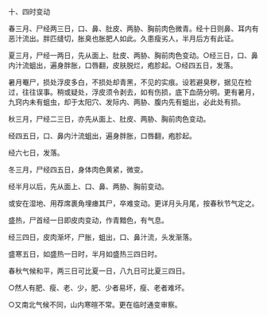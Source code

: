 十、四时变动

春三月、尸经两三日，口、鼻、肚皮、两胁、胸前肉色微青。经十日则鼻、耳内有恶汁流出。胖匹缝切，胀臭也胀肥人如此。久患瘦劣人，半月后方有此证。 

夏三月，尸经一两日，先从面上、肚皮、两胁、胸前肉色变动。○经三日，口、鼻内汁流蛆出，遍身胖胀，口唇翻，皮肤脱烂，疱胗起。○经四五日，发落。

暑月罨尸，损处浮皮多白，不损处却青黑，不见的实痕。设若避臭秽，据见在检过，往往误事。稍或疑处，浮皮须令剥去，如有伤损，底下血荫分明。更有暑月，九窍内未有蛆虫，却于太阳穴、发际内、两胁、腹内先有蛆出，必此处有损。

秋三月，尸经二三日，亦先从面上、肚皮、两胁、胸前肉色变动。 

经四五日，口、鼻内汁流蛆出，遍身胖胀，口唇翻，疱胗起。 

经六七日，发落。

冬三月，尸经四五日，身体肉色黄紧，微变。 

经半月以后，先从面上、口、鼻、两胁、胸前变动。

或安在湿地、用荐席裹角埋瘗其尸，卒难变动。更详月头月尾，按春秋节气定之。

盛热，尸首经一日即皮肉变动，作青黯色，有气息。 

经三四日，皮肉渐坏，尸胀，蛆出，口、鼻汁流，头发渐落。 

盛寒五日，如盛热一日时，半月如盛热三四日时。 

春秋气候和平，两三日可比夏一日，八九日可比夏三四日。 

○然人有肥、瘦、老、少，肥、少者易坏，瘦、老者难坏。

○又南北气候不同，山内寒暄不常。更在临时通变审察。

